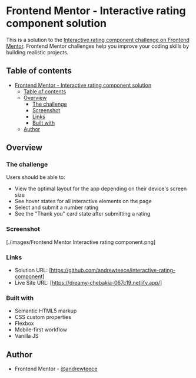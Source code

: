 # Frontend Mentor - Interactive rating component solution

This is a solution to the [Interactive rating component challenge on Frontend Mentor](https://www.frontendmentor.io/challenges/interactive-rating-component-koxpeBUmI). Frontend Mentor challenges help you improve your coding skills by building realistic projects.

## Table of contents

- [Frontend Mentor - Interactive rating component solution](#frontend-mentor---interactive-rating-component-solution)
  - [Table of contents](#table-of-contents)
  - [Overview](#overview)
    - [The challenge](#the-challenge)
    - [Screenshot](#screenshot)
    - [Links](#links)
    - [Built with](#built-with)
  - [Author](#author)

## Overview

### The challenge

Users should be able to:

- View the optimal layout for the app depending on their device's screen size
- See hover states for all interactive elements on the page
- Select and submit a number rating
- See the "Thank you" card state after submitting a rating

### Screenshot

[./images/Frontend Mentor Interactive rating component.png]

### Links

- Solution URL: [https://github.com/andrewteece/interactive-rating-component]
- Live Site URL: [https://dreamy-chebakia-067c19.netlify.app/]


### Built with

- Semantic HTML5 markup
- CSS custom properties
- Flexbox
- Mobile-first workflow
- Vanilla JS

## Author
- Frontend Mentor - [@andrewteece](https://www.frontendmentor.io/profile/andrewteece)

